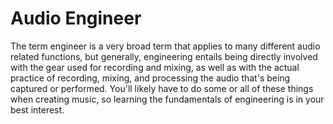 # Audio Engineer

The term engineer is a very broad term that applies to many different audio related functions, but generally, engineering entails being directly involved with the gear used for recording and mixing, as well as with the actual practice of recording, mixing, and processing the audio that's being captured or performed. You'll likely have to do some or all of these things when creating music, so learning the fundamentals of engineering is in your best interest.
